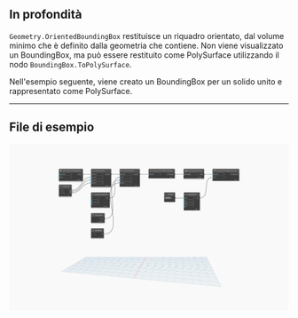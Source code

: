 ## In profondità
`Geometry.OrientedBoundingBox` restituisce un riquadro orientato, dal volume minimo che è definito dalla geometria che contiene. Non viene visualizzato un BoundingBox, ma può essere restituito come PolySurface utilizzando il nodo `BoundingBox.ToPolySurface`.

Nell'esempio seguente, viene creato un BoundingBox per un solido unito e rappresentato come PolySurface.
___
## File di esempio

![Geometry.OrientedBoundingBox](./Autodesk.DesignScript.Geometry.Geometry.OrientedBoundingBox_img.jpg)
